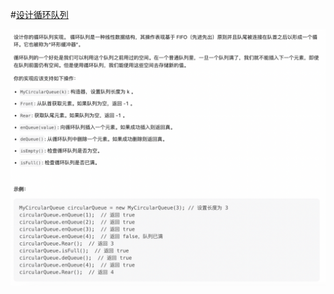 #[设计循环队列](https://leetcode.cn/problems/design-circular-queue/)

<img src="./question.jpg" alt="设计循环队列"/>
